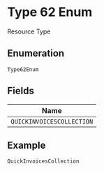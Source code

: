 
# Type 62 Enum

Resource Type

## Enumeration

`Type62Enum`

## Fields

| Name |
|  --- |
| `QUICKINVOICESCOLLECTION` |

## Example

```
QuickInvoicesCollection
```

